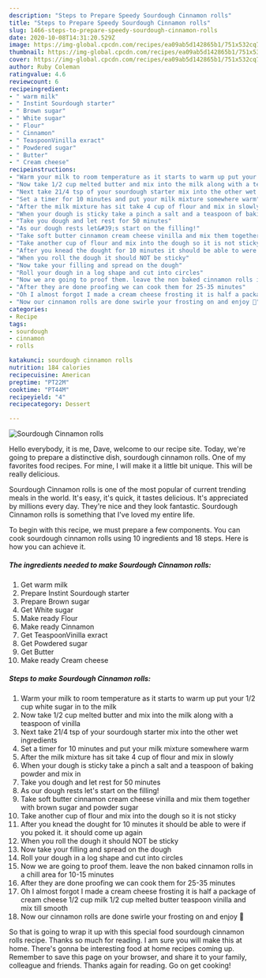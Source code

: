 ```yaml
---
description: "Steps to Prepare Speedy Sourdough Cinnamon rolls"
title: "Steps to Prepare Speedy Sourdough Cinnamon rolls"
slug: 1466-steps-to-prepare-speedy-sourdough-cinnamon-rolls
date: 2020-10-08T14:31:20.529Z
image: https://img-global.cpcdn.com/recipes/ea09ab5d142865b1/751x532cq70/sourdough-cinnamon-rolls-recipe-main-photo.jpg
thumbnail: https://img-global.cpcdn.com/recipes/ea09ab5d142865b1/751x532cq70/sourdough-cinnamon-rolls-recipe-main-photo.jpg
cover: https://img-global.cpcdn.com/recipes/ea09ab5d142865b1/751x532cq70/sourdough-cinnamon-rolls-recipe-main-photo.jpg
author: Ruby Coleman
ratingvalue: 4.6
reviewcount: 6
recipeingredient:
- " warm milk"
- " Instint Sourdough starter"
- " Brown sugar"
- " White sugar"
- " Flour"
- " Cinnamon"
- " TeaspoonVinilla exract"
- " Powdered sugar"
- " Butter"
- " Cream cheese"
recipeinstructions:
- "Warm your milk to room temperature as it starts to warm up put your 1/2 cup white sugar in to the milk"
- "Now take 1/2 cup melted butter and mix into the milk along with a teaspoon of vinilla"
- "Next take 21/4 tsp of your sourdough starter mix into the other wet ingredients"
- "Set a timer for 10 minutes and put your milk mixture somewhere warm"
- "After the milk mixture has sit take 4 cup of flour and mix in slowly"
- "When your dough is sticky take a pinch a salt and a teaspoon of baking powder and mix in"
- "Take you dough and let rest for 50 minutes"
- "As our dough rests let&#39;s start on the filling!"
- "Take soft butter cinnamon cream cheese vinilla and mix them together with brown sugar and powder sugar"
- "Take another cup of flour and mix into the dough so it is not sticky"
- "After you knead the dought for 10 minutes it should be able to were if you poked it. it should come up again"
- "When you roll the dough it should NOT be sticky"
- "Now take your filling and spread on the dough"
- "Roll your dough in a log shape and cut into circles"
- "Now we are going to proof them. leave the non baked cinnamon rolls in a chill area for 10-15 minutes"
- "After they are done proofing we can cook them for 25-35 minutes"
- "Oh I almost forgot I made a cream cheese frosting it is half a package of cream cheese 1/2 cup milk 1/2 cup melted butter teaspoon vinilla and mix till smooth"
- "Now our cinnamon rolls are done swirle your frosting on and enjoy 🥳"
categories:
- Recipe
tags:
- sourdough
- cinnamon
- rolls

katakunci: sourdough cinnamon rolls 
nutrition: 184 calories
recipecuisine: American
preptime: "PT22M"
cooktime: "PT44M"
recipeyield: "4"
recipecategory: Dessert

---
```



![Sourdough Cinnamon rolls](https://img-global.cpcdn.com/recipes/ea09ab5d142865b1/751x532cq70/sourdough-cinnamon-rolls-recipe-main-photo.jpg)

Hello everybody, it is me, Dave, welcome to our recipe site. Today, we're going to prepare a distinctive dish, sourdough cinnamon rolls. One of my favorites food recipes. For mine, I will make it a little bit unique. This will be really delicious.

Sourdough Cinnamon rolls is one of the most popular of current trending meals in the world. It's easy, it's quick, it tastes delicious. It's appreciated by millions every day. They're nice and they look fantastic. Sourdough Cinnamon rolls is something that I've loved my entire life.




To begin with this recipe, we must prepare a few components. You can cook sourdough cinnamon rolls using 10 ingredients and 18 steps. Here is how you can achieve it.

<!--inarticleads1-->

##### The ingredients needed to make Sourdough Cinnamon rolls:

1. Get  warm milk
1. Prepare  Instint Sourdough starter
1. Prepare  Brown sugar
1. Get  White sugar
1. Make ready  Flour
1. Make ready  Cinnamon
1. Get  TeaspoonVinilla exract
1. Get  Powdered sugar
1. Get  Butter
1. Make ready  Cream cheese




<!--inarticleads2-->

##### Steps to make Sourdough Cinnamon rolls:

1. Warm your milk to room temperature as it starts to warm up put your 1/2 cup white sugar in to the milk
1. Now take 1/2 cup melted butter and mix into the milk along with a teaspoon of vinilla
1. Next take 21/4 tsp of your sourdough starter mix into the other wet ingredients
1. Set a timer for 10 minutes and put your milk mixture somewhere warm
1. After the milk mixture has sit take 4 cup of flour and mix in slowly
1. When your dough is sticky take a pinch a salt and a teaspoon of baking powder and mix in
1. Take you dough and let rest for 50 minutes
1. As our dough rests let&#39;s start on the filling!
1. Take soft butter cinnamon cream cheese vinilla and mix them together with brown sugar and powder sugar
1. Take another cup of flour and mix into the dough so it is not sticky
1. After you knead the dought for 10 minutes it should be able to were if you poked it. it should come up again
1. When you roll the dough it should NOT be sticky
1. Now take your filling and spread on the dough
1. Roll your dough in a log shape and cut into circles
1. Now we are going to proof them. leave the non baked cinnamon rolls in a chill area for 10-15 minutes
1. After they are done proofing we can cook them for 25-35 minutes
1. Oh I almost forgot I made a cream cheese frosting it is half a package of cream cheese 1/2 cup milk 1/2 cup melted butter teaspoon vinilla and mix till smooth
1. Now our cinnamon rolls are done swirle your frosting on and enjoy 🥳




So that is going to wrap it up with this special food sourdough cinnamon rolls recipe. Thanks so much for reading. I am sure you will make this at home. There's gonna be interesting food at home recipes coming up. Remember to save this page on your browser, and share it to your family, colleague and friends. Thanks again for reading. Go on get cooking!
